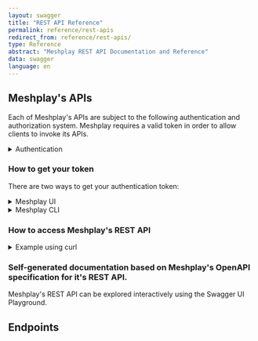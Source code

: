 ```yaml
---
layout: swagger
title: "REST API Reference"
permalink: reference/rest-apis
redirect_from: reference/rest-apis/
type: Reference
abstract: "Meshplay REST API Documentation and Reference"
data: swagger
language: en
---
```


## Meshplay's APIs

Each of Meshplay's APIs are subject to the following authentication and authorization system. Meshplay requires a valid token in order to allow clients to invoke its APIs.

<details>
  <summary>Authentication</summary>
  Requests to any of the API endpoints must be authenticated and include a valid JWT access token in the HTTP headers. Type of authentication is determined by the selected [Provider](#providers). Use of the Local Provider, "None", puts Meshplay into single-user mode and does not require authentication. {% include alert.html type="dark" title="What are authentication tokens?" content="Meshplay authentication tokens allow users or systems to authenticate with Meshplay Server via either its two clients, <a href='/reference/meshplayctl'>Meshplay CLI</a> and <a href='/extensibility/api#how-to-get-your-token'>Meshplay UI</a>, or its two APIs: <a href='/reference/rest-apis'>REST</a> or <a href='/reference/graphql-apis'>GraphQL</a>. <p>Meshplay's authentication token system provide secure access to Meshplay's powerful management features.</p>" %}
</details>

### How to get your token

There are two ways to get your authentication token:

<details>
  <summary>Meshplay UI</summary>

Using Meshplay UI, you can get a copy of your authentication token by following these steps:
<br/>

1. Log into Meshplay by selecting your identity provider of choice (typically found at <code style="
       color: inherit;
       padding: 0.2em 0.4em;
       margin: 0;
       font-size: 85%;
       word-break: normal;
       background-color: var(--color-primary-dark);
       border-radius: 0.25rem;
       ">http:\\{meshplay-server}:9081/provider</code>)
   <br/>

2. Navigate to your user's avatar in the upper righthand corner and select "Get Token" from the dropdown of profile section:

<a href="{{ site.baseurl }}/assets/img/token/MeshplayTokenUI.png"><img alt="Meshplay Dashboard" src="{{ site.baseurl }}/assets/img/token/MeshplayTokenUI.png" width="680" height="400"/></a>
<br/>

</details>

<details>
  <summary>Meshplay CLI</summary>
  <br />
Using <a href='/reference/meshplayctl'>Meshplay CLI</a>, you can get a copy of your authentication token by executing this command:
  <br/>
  <br/>
  <pre class="codeblock-pre">
  <div class="codeblock"><div class="clipboardjs">meshplayctl system login</div></div>
  </pre>
  <br />
  <br />
  In order to use this command, you must have a web browser available on your system (this command cannot be executed on a headless system).

</details>

### How to access Meshplay's REST API

<details>
  <summary>Example using curl</summary>
  <br />
Using curl, you can access Meshplay's REST API by executing this command:
  <br/>
  <br/>
  <pre class="codeblock-pre">
  <div class="codeblock"><div class="clipboardjs">curl --location 'localhost:9081/api/&lt;endpoint&gt;' \
--header 'meshplay-token: &lt;yourToken&gt;\
--header 'Cookie: meshplay-provider=Meshplay; meshplay.khulnasoft.com_ref=/;token=&lt;yourToken&gt;
</div>
</div>
  </pre>
  <br />
  <br />

</details>

### Self-generated documentation based on Meshplay's OpenAPI specification for it's REST API.

Meshplay's REST API can be explored interactively using the Swagger UI Playground.

## Endpoints
